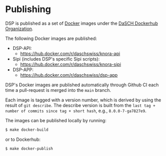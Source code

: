 <!---
 * Copyright © 2021 - 2024 Swiss National Data and Service Center for the Humanities and/or DaSCH Service Platform contributors.
 * SPDX-License-Identifier: Apache-2.0
-->

# Publishing

DSP is published as a set of [Docker](https://www.docker.com) images under the
[DaSCH Dockerhub Organization](https://hub.docker.com/u/daschswiss).

The following Docker images are published:

- DSP-API:
  - https://hub.docker.com/r/daschswiss/knora-api
- Sipi (includes DSP's specific Sipi scripts):
  - https://hub.docker.com/r/daschswiss/knora-sipi
- DSP-APP:
  - https://hub.docker.com/r/daschswiss/dsp-app

DSP's Docker images are published automatically through Github CI each time a
pull-request is merged into the `main` branch.

Each image is tagged with a version number, which is derived by
using the result of `git describe`. The describe version is built from the
`last tag + number of commits since tag + short hash`, e.g., `8.0.0-7-ga7827e9`.

The images can be published locally by running:

```bash
$ make docker-build
```

or to Dockerhub:

```bash
$ make docker-publish
```
